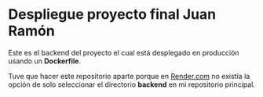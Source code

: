 # Despliegue proyecto final Juan Ramón

Este es el backend del proyecto el cual está desplegado en producción usando un **Dockerfile**.

Tuve que hacer este repositorio aparte porque en [Render.com](https://render.com/) no existía la opción de solo seleccionar el directorio **backend** en mi repositorio principal.
